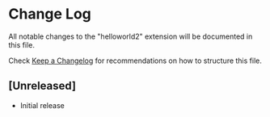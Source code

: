 # Change Log

All notable changes to the "helloworld2" extension will be documented in this file.

Check [Keep a Changelog](http://keepachangelog.com/) for recommendations on how to structure this file.

## [Unreleased]

- Initial release